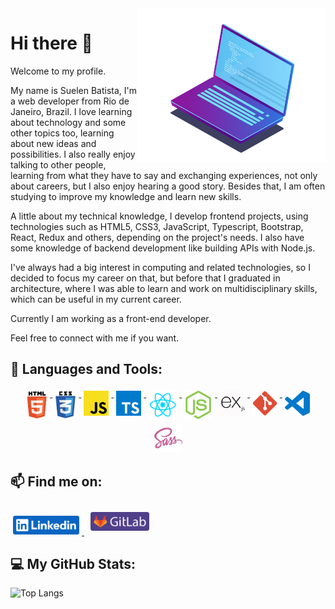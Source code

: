 <img src="https://raw.githubusercontent.com/sue1en/sue1en/main/img/Software_Dev_02.png" min-width="300px" max-width="300px" width="300px" align="right">

# Hi there 👋
Welcome to my profile.

My name is Suelen Batista, I'm a web developer from Rio de Janeiro, Brazil. I love learning about technology and some other topics too, learning about new ideas and possibilities. I also really enjoy talking to other people, learning from what they have to say and exchanging experiences, not only about careers, but I also enjoy hearing a good story. Besides that, I am often studying to improve my knowledge and learn new skills.

A little about my technical knowledge, I develop frontend projects, using technologies such as HTML5, CSS3, JavaScript, Typescript, Bootstrap, React, Redux and others, depending on the project's needs. I also have some knowledge of backend development like building APIs with Node.js.

I've always had a big interest in computing and related technologies, so I decided to focus my career on that, but before that I graduated in architecture, where I was able to learn and work on multidisciplinary skills, which can be useful in my current career.

Currently I am working as a front-end developer.

Feel free to connect with me if you want.

## 🧰 Languages and Tools:
<p align="center">
  <a href="https://www.w3.org/html/" target="_blank">
    <img src="https://raw.githubusercontent.com/sue1en/sue1en/0042ec70ce94a4663ef84a3a6eae01effb66210b/img/logo/html-logo-001.svg" alt="HTML5" height="45" style="vertical-align:top; margin:4px">
  </a>
  <a href="https://www.w3schools.com/css/" target="_blank">
    <img src="https://raw.githubusercontent.com/sue1en/sue1en/0042ec70ce94a4663ef84a3a6eae01effb66210b/img/logo/css-logo-001.svg" alt="CSS3" height="45" style="vertical-align:top; margin:4px">
  </a>
  <a href="https://developer.mozilla.org/en-US/docs/Web/JavaScript" target="_blank">
    <img src="https://raw.githubusercontent.com/sue1en/sue1en/0042ec70ce94a4663ef84a3a6eae01effb66210b/img/logo/javascript-logo-001.svg" alt="Javascript" height="40" style="vertical-align:top; margin:4px">
  </a>
  <a href="https://www.typescriptlang.org/" target="_blank">
    <img src="https://raw.githubusercontent.com/sue1en/sue1en/5b951eed44e796dd9581a53b20631a7781f721db/img/logo/typescript-logo-002.svg" alt="Typescript" height="40" style="vertical-align:top; margin:4px">
  </a>
  <a href="https://reactjs.org/" target="_blank">
    <img src="https://raw.githubusercontent.com/sue1en/sue1en/0042ec70ce94a4663ef84a3a6eae01effb66210b/img/logo/react-logo-001.svg" alt="ReactJs" height="45" style="vertical-align:top; margin:4px">
  </a>
  <a href="https://nodejs.org" target="_blank">
    <img src="https://raw.githubusercontent.com/sue1en/sue1en/98694f306ea008999580600b706f70e762a20567/img/logo/nodejs-icon-001.svg" alt="NodeJs" height="45" style="vertical-align:top; margin:4px">
  </a>
  <a href="https://expressjs.com" target="_blank">
    <img src="https://raw.githubusercontent.com/sue1en/sue1en/0042ec70ce94a4663ef84a3a6eae01effb66210b/img/logo/expressjs-logo-001.svg" alt="ExpressJS" height="40" style="vertical-align:top; margin:4px">
  </a>
  <a href="https://git-scm.com/" target="_blank"> 
    <img src="https://raw.githubusercontent.com/sue1en/sue1en/ac5e23e6fbbd9a73222ea92f7e53d2707d96b84b/img/logo/git-logo-001.svg" alt="Git" height="40" style="vertical-align:top; margin:4px">
  </a>
  <a href="https://code.visualstudio.com/" target="_blank">  
    <img src="https://raw.githubusercontent.com/sue1en/sue1en/0042ec70ce94a4663ef84a3a6eae01effb66210b/img/logo/vscode-logo-002.svg" alt="VS Code" height="40" style="vertical-align:top; margin:4px">
  </a>
  <a href="https://sass-lang.com" target="_blank">
    <img src="https://raw.githubusercontent.com/sue1en/sue1en/fb1786c608a65017d26aca6e042c25841ea65ad5/img/logo/sass-logo-001.svg" alt="sass" height="45" style="vertical-align:top; margin:4px">
  </a>
</p>


## 📫 Find me on:
<p align="left">
  <a href="https://www.linkedin.com/in/suelenbatista" target="_blank" rel="noopener noreferrer">
    <img src="https://raw.githubusercontent.com/sue1en/sue1en/776a1af955b37141814748ea03d780231ea18e1d/img/logo/linkedin-Badge-001.svg" alt="LinkedIn" height="30" style="vertical-align:bottom; margin:4px">
  </a>
  <a href="https://gitlab.com/suelen.batista" target="_blank" rel="noopener noreferrer">
    <img src="https://raw.githubusercontent.com/sue1en/sue1en/776a1af955b37141814748ea03d780231ea18e1d/img/logo/GitLab%20-%20Badge-001.svg" alt="GitLab" height="30" style="vertical-align:bottom; margin:10px">
  </a>
</p>

## 💻 My GitHub  Stats:
![Top Langs](https://github-readme-stats.vercel.app/api/top-langs/?username=sue1en&theme=blueberry&layout=compact)

<!--
**sue1en/sue1en** is a ✨ _special_ ✨ repository because its `README.md` (this file) appears on your GitHub profile.

Here are some ideas to get you started:

- 🔭 I’m currently working on ...
- 🌱 I’m currently learning ...
- 👯 I’m looking to collaborate on ...
- 🤔 I’m looking for help with ...
- 💬 Ask me about ...
- 📫 How to reach me: ...
- 😄 Pronouns: ...
- ⚡ Fun fact: ...


https://github.com/anuraghazra/github-readme-stats/blob/master/themes/README.md
-->
